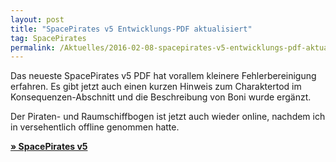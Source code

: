 ```yaml
---
layout: post
title: "SpacePirates v5 Entwicklungs-PDF aktualisiert"
tag: SpacePirates
permalink: /Aktuelles/2016-02-08-spacepirates-v5-entwicklungs-pdf-aktualisiert-spacepirates
---
```


Das neueste SpacePirates v5 PDF hat vorallem kleinere Fehlerbereinigung erfahren. Es gibt jetzt auch einen kurzen Hinweis zum Charaktertod im Konsequenzen-Abschnitt und die Beschreibung von Boni wurde ergänzt.

Der Piraten- und Raumschiffbogen ist jetzt auch wieder online, nachdem ich in versehentlich offline genommen hatte.

**[&raquo; SpacePirates v5](https://spacepirates.jcgames.de/Spielregeln/)**


